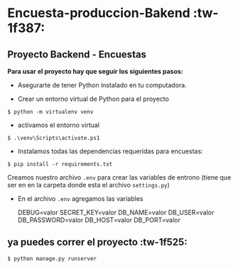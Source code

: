 # Encuesta-produccion-Bakend :tw-1f387:
## Proyecto Backend - Encuestas

**Para usar el proyecto hay que seguir los siguientes pasos:**


- Asegurarte de tener Python instalado en tu computadora.

-  Crear un entorno virtual de Python para el proyecto 

`$ python -m virtualenv venv`

- activamos el entorno virtual

`$ .\venv\Scripts\activate.ps1`

- Instalamos todas las dependencias requeridas para encuestas:

`$ pip install -r requirements.txt`

Creamos nuestro archivo `.env` para crear las variables de entrono (tiene que ser en en la carpeta donde esta el archivo `settings.py`)

- En el archivo `.env` agregamos las variables


    DEBUG=valor
    SECRET_KEY=valor
    DB_NAME=valor
    DB_USER=valor
	DB_PASSWORD=valor
	DB_HOST=valor
	DB_PORT=valor

## ya puedes correr el proyecto :tw-1f525:

`$ python manage.py runserver`
